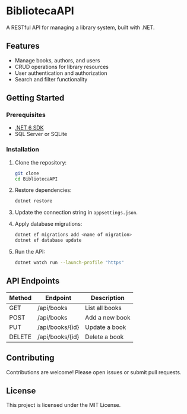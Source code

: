 # BibliotecaAPI

A RESTful API for managing a library system, built with .NET.

## Features

- Manage books, authors, and users
- CRUD operations for library resources
- User authentication and authorization
- Search and filter functionality

## Getting Started

### Prerequisites

- [.NET 6 SDK](https://dotnet.microsoft.com/download)
- SQL Server or SQLite

### Installation

1. Clone the repository:
    ```bash
    git clone
    cd BibliotecaAPI
    ```

2. Restore dependencies:
    ```bash
    dotnet restore
    ```

3. Update the connection string in `appsettings.json`.

4. Apply database migrations:
    ```bash
    dotnet ef migrations add <name of migration>
    dotnet ef database update
    ```

5. Run the API:
    ```bash
    dotnet watch run --launch-profile "https"
    ```

## API Endpoints

| Method | Endpoint         | Description           |
|--------|-----------------|-----------------------|
| GET    | /api/books      | List all books        |
| POST   | /api/books      | Add a new book        |
| PUT    | /api/books/{id} | Update a book         |
| DELETE | /api/books/{id} | Delete a book         |

## Contributing

Contributions are welcome! Please open issues or submit pull requests.

## License

This project is licensed under the MIT License.